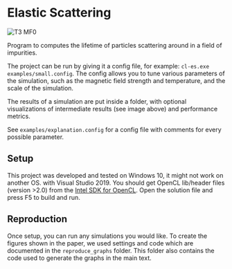 # Elastic Scattering

![T3 MF0](https://user-images.githubusercontent.com/25907608/170357566-d476233d-febd-4996-9374-0275faa2c3e2.png)

Program to computes the lifetime of particles scattering around in a field of impurities.

The project can be run by giving it a config file, for example: `cl-es.exe examples/small.config`. The config allows you to tune various parameters of the simulation, such as the magnetic field strength and temperature, and the scale of the simulation. 

The results of a simulation are put inside a folder, with optional visualizations of intermediate results (see image above) and performance metrics.

See ```examples/explanation.config``` for a config file with comments for every possible parameter.

## Setup

This project was developed and tested on Windows 10, it might not work on another OS. with Visual Studio 2019. You should get OpenCL lib/header files (version >2.0) from the [Intel SDK for OpenCL](https://software.intel.com/en-us/intel-opencl). Open the solution file and press F5 to build and run.

## Reproduction

Once setup, you can run any simulations you would like. To create the figures shown in the paper, we used settings and code which are documented in the ```reproduce_graphs``` folder. This folder also contains the code used to generate the graphs in the main text.
